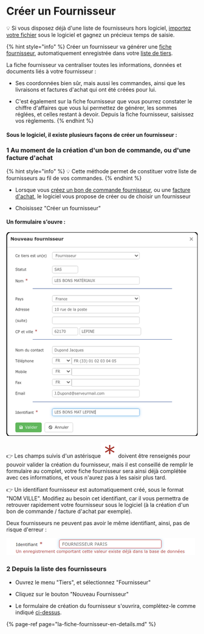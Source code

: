 # Créer un Fournisseur



💡 Si vous disposez déjà d'une liste de fournisseurs hors logiciel, [importez votre fichier](../importer.md) sous le logiciel et gagnez un précieux temps de saisie.



{% hint style="info" %}
Créer un fournisseur va générer une [fiche fournisseur](la-fiche-fournisseur-en-details.md), automatiquement enregistrée dans votre [liste de tiers](../les-listes-de-tiers/).

La fiche fournisseur va centraliser toutes les informations, données et documents liés à votre fournisseur :

* Ses coordonnées bien sûr, mais aussi les commandes, ainsi que les livraisons et factures d'achat qui ont été créées pour lui.

* C'est également sur la fiche fournisseur que vous pourrez constater le chiffre d'affaires que vous lui permettez de générer, les sommes réglées, et celles restant à devoir. Depuis la fiche fournisseur, saisissez vos règlements.
{% endhint %}



#### Sous le logiciel, il existe plusieurs façons de créer un fournisseur :



### 1 Au moment de la création d'un bon de commande, ou d'une facture d'achat

{% hint style="info" %}
💡 Cette méthode permet de constituer votre liste de fournisseurs au fil de vos commandes.
{% endhint %}

* Lorsque vous [créez un bon de commande fournisseur](../../les-achats/les-bons-de-commande/#creer-une-commande), ou une [facture d'achat](../../les-achats/les-factures-dachat.md#nouvelle-facture-dachat), le logiciel vous propose de créer ou de choisir un fournisseur

* Choisissez "Créer un fournisseur"

#### 

#### Un formulaire s'ouvre :

![](../../../.gitbook/assets/screenshot-187a-.png)



👉 Les champs suivis d'un astérisque![](../../../.gitbook/assets/screenshot-172-.png)doivent être renseignés pour pouvoir valider la création du fournisseur, mais il est conseillé de remplir le formulaire au complet, votre fiche fournisseur sera ainsi déjà complétée avec ces informations, et vous n'aurez pas à les saisir plus tard.



👉 Un identifiant fournisseur est automatiquement créé, sous le format "NOM VILLE". Modifiez au besoin cet identifiant, car il vous permettra de retrouver rapidement votre fournisseur sous le logiciel \(à la création d'un bon de commande / facture d'achat par exemple\).

Deux fournisseurs ne peuvent pas avoir le même identifiant, ainsi, pas de risque d'erreur :

![](../../../.gitbook/assets/screenshot-189-.png)





### 2  Depuis la liste des fournisseurs

* Ouvrez le menu "Tiers", et sélectionnez "Fournisseur"

* Cliquez sur le bouton "Nouveau Fournisseur"

* Le formulaire de création du fournisseur s'ouvrira, complétez-le comme indiqué [ci-dessus](./#un-formulaire-souvre).



{% page-ref page="la-fiche-fournisseur-en-details.md" %}



